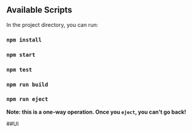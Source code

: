 ## Available Scripts

In the project directory, you can run:

### `npm install`

### `npm start`

### `npm test`

### `npm run build`

### `npm run eject`

**Note: this is a one-way operation. Once you `eject`, you can't go back!**

##UI
<img src="">
